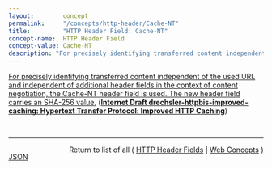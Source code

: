 ```yaml
---
layout:        concept
permalink:     "/concepts/http-header/Cache-NT"
title:         "HTTP Header Field: Cache-NT"
concept-name:  HTTP Header Field
concept-value: Cache-NT
description: "For precisely identifying transferred content independent of the used URL and independent of additional header fields in the context of content negotiation, the Cache-NT header field is used. The new header field carries an SHA-256 value."
---
```


[For precisely identifying transferred content independent of the used URL and independent of additional header fields in the context of content negotiation, the Cache-NT header field is used. The new header field carries an SHA-256 value.](https://datatracker.ietf.org/doc/html/draft-drechsler-httpbis-improved-caching#section-2.1 "Read documentation for HTTP Header Field &#34;Cache-NT&#34;") (**[Internet Draft drechsler-httpbis-improved-caching: Hypertext Transfer Protocol: Improved HTTP Caching](/specs/IETF/I-D/drechsler-httpbis-improved-caching "This document describes an improved HTTP caching method which can be applied in addition to the standard caching behavior for HTTP. It defines the associated header field that controls this improved caching mechanism and a modified caching operation which is slightly different to standard caching operation for HTTP.")**)

<br/>
<hr/>

<p style="float : left"><a href="./Cache-NT.json" title="JSON representing this particular Web Concept value">JSON</a></p>
<p style="text-align: right">Return to list of all ( <a href="../http-header/">HTTP Header Fields</a> | <a href="../">Web Concepts</a> )</p>
